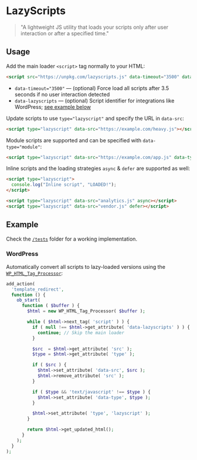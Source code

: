 # LazyScripts

> "A lightweight JS utility that loads your scripts only after user interaction or after a specified time."

## Usage

Add the main loader `<script>` tag normally to your HTML:

```html
<script src="https://unpkg.com/lazyscripts.js" data-timeout="3500" data-lazyscripts></script>
```

- `data-timeout="3500"` — (optional) Force load all scripts after 3.5 seconds if no user interaction detected
- `data-lazyscripts` — (optional) Script identifier for integrations like WordPress; [see example below](#wordpress)

Update scripts to use `type="lazyscript"` and specify the URL in `data-src`:

```html
<script type="lazyscript" data-src="https://example.com/heavy.js"></script>
```

Module scripts are supported and can be specified with `data-type="module"`:

```html
<script type="lazyscript" data-src="https://example.com/app.js" data-type="module"></script>
```

Inline scripts and the loading strategies `async` & `defer` are supported as well:

```html
<script type="lazyscript">
  console.log("Inline script", "LOADED!");
</script>

<script type="lazyscript" data-src="analytics.js" async></script>
<script type="lazyscript" data-src="vendor.js" defer></script>
```

## Example

Check the [`/tests`](/tests) folder for a working implementation.

### WordPress

Automatically convert all scripts to lazy-loaded versions using the [`WP_HTML_Tag_Processor`](https://developer.wordpress.org/reference/classes/wp_html_tag_processor):

```php
add_action(
  'template_redirect',
  function () {
    ob_start(
      function ( $buffer ) {
        $html = new WP_HTML_Tag_Processor( $buffer );

        while ( $html->next_tag( 'script' ) ) {
          if ( null !== $html->get_attribute( 'data-lazyscripts' ) ) {
            continue; // Skip the main loader
          }

          $src  = $html->get_attribute( 'src' );
          $type = $html->get_attribute( 'type' );

          if ( $src ) {
            $html->set_attribute( 'data-src', $src );
            $html->remove_attribute( 'src' );
          }

          if ( $type && 'text/javascript' !== $type ) {
            $html->set_attribute( 'data-type', $type );
          }

          $html->set_attribute( 'type', 'lazyscript' );
        }

        return $html->get_updated_html();
      }
    );
  }
);
```
